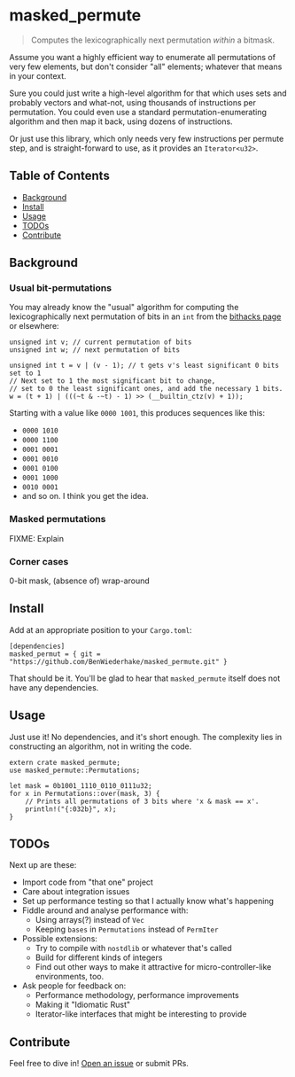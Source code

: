 # masked_permute

> Computes the lexicographically next permutation *within* a bitmask.

Assume you want a highly efficient way to enumerate all permutations of
very few elements, but don't consider "all" elements; whatever that means
in your context.

Sure you could just write a high-level algorithm for that which uses sets
and probably vectors and what-not, using thousands of instructions per permutation.
You could even use a standard permutation-enumerating algorithm and then map it back,
using dozens of instructions.

Or just use this library, which only needs very few instructions per permute step,
and is straight-forward to use, as it provides an `Iterator<u32>`.

## Table of Contents

- [Background](#background)
- [Install](#install)
- [Usage](#usage)
- [TODOs](#todos)
- [Contribute](#contribute)

## Background

### Usual bit-permutations

You may already know the "usual" algorithm for computing the
lexicographically next permutation of bits in an `int` from the
[bithacks page](https://graphics.stanford.edu/~seander/bithacks.html)
or elsewhere:

```
unsigned int v; // current permutation of bits 
unsigned int w; // next permutation of bits

unsigned int t = v | (v - 1); // t gets v's least significant 0 bits set to 1
// Next set to 1 the most significant bit to change, 
// set to 0 the least significant ones, and add the necessary 1 bits.
w = (t + 1) | (((~t & -~t) - 1) >> (__builtin_ctz(v) + 1));
```

<!--
  Copied in good faith that "Public Domain" and proper attribution mean
  that it's okay to share.  Please contact me if that's not the case:
  BenWiederhake.GitHub@gmail.com
-->

Starting with a value like `0000 1001`, this produces sequences like this:

* `0000 1010`
* `0000 1100`
* `0001 0001`
* `0001 0010`
* `0001 0100`
* `0001 1000`
* `0010 0001`
* and so on.  I think you get the idea.

### Masked permutations

FIXME: Explain

### Corner cases

0-bit mask, (absence of) wrap-around

## Install

Add at an appropriate position to your `Cargo.toml`:

```
[dependencies]
masked_permut = { git = "https://github.com/BenWiederhake/masked_permute.git" }
```

That should be it.  You'll be glad to hear that `masked_permute` itself
does not have any dependencies.

<!-- FIXME: Check whether that acutally works! -->

## Usage

Just use it!  No dependencies, and it's short enough.
The complexity lies in constructing an algorithm,
not in writing the code.

```
extern crate masked_permute;
use masked_permute::Permutations;

let mask = 0b1001_1110_0110_0111u32;
for x in Permutations::over(mask, 3) {
    // Prints all permutations of 3 bits where 'x & mask == x'.
    println!("{:032b}", x);
}
```

<!-- FIXME: Check whether that actually compiles. -->

## TODOs

Next up are these:
* Import code from "that one" project
* Care about integration issues
* Set up performance testing so that I actually know what's happening
* Fiddle around and analyse performance with:
    * Using arrays(?) instead of `Vec`
    * Keeping `bases` in `Permutations` instead of `PermIter`
* Possible extensions:
    * Try to compile with `nostdlib` or whatever that's called
    * Build for different kinds of integers
    * Find out other ways to make it attractive for
      micro-controller-like environments, too.
* Ask people for feedback on:
    * Performance methodology, performance improvements
    * Making it "Idiomatic Rust"
    * Iterator-like interfaces that might be interesting to provide

## Contribute

Feel free to dive in! [Open an issue](https://github.com/BenWiederhake/masked_permute/issues/new) or submit PRs.
